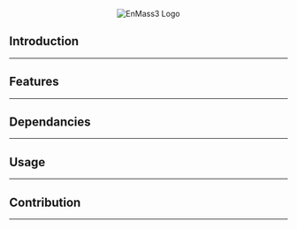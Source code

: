 <p align="center">
  <img src="https://raw.githubusercontent.com/zer0uid/EnMass3/main/enm3_GH_readme.png" alt="EnMass3 Logo"/>
</p>

## Introduction
----

## Features
----

## Dependancies
----

## Usage
----

## Contribution
----
